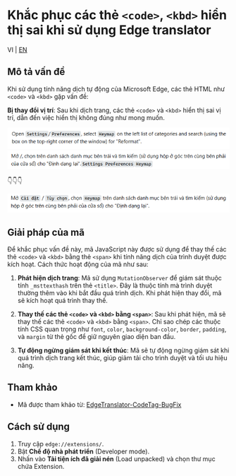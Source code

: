 # Khắc phục các thẻ `<code>`, `<kbd>` hiển thị sai khi sử dụng Edge translator

VI | [EN](README_en.md)

## Mô tả vấn đề

Khi sử dụng tính năng dịch tự động của Microsoft Edge, các thẻ HTML như `<code>` và `<kbd>` gặp vấn đề:

**Bị thay đổi vị trí**: Sau khi dịch trang, các thẻ `<code>` và `<kbd>` hiển thị sai vị trí, dẫn đến việc hiển thị không
đúng như mong muốn.

<img src="assets/code.png" alt="before"/>
<img src="assets/code-nofix.png" alt="before" />

👇👇👇

<img src="assets/code-fix.png" alt="after" />

## Giải pháp của mã

Để khắc phục vấn đề này, mã JavaScript này được sử dụng để thay thế các thẻ `<code>` và `<kbd>` bằng thẻ `<span>` khi
tính năng dịch của trình duyệt được kích hoạt. Cách thức hoạt động của mã như sau:

1. **Phát hiện dịch trang**: Mã sử dụng `MutationObserver` để giám sát thuộc tính `_msttexthash` trên thẻ `<title>`. Đây
   là thuộc tính mà trình duyệt thường thêm vào khi bắt đầu quá trình dịch. Khi phát hiện thay đổi, mã sẽ kích hoạt quá
   trình thay thế.

2. **Thay thế các thẻ `<code>` và `<kbd>` bằng `<span>`**: Sau khi phát hiện, mã sẽ thay thế các thẻ `<code>` và `<kbd>`
   bằng `<span>`. Chỉ sao chép các thuộc tính CSS quan trọng như `font`, `color`, `background-color`, `border`,
   `padding`, và `margin` từ thẻ gốc để giữ nguyên giao diện ban đầu.

3. **Tự động ngừng giám sát khi kết thúc**: Mã sẽ tự động ngừng giám sát khi quá trình dịch trang kết thúc, giúp giảm
   tải cho trình duyệt và tối ưu hiệu năng.

## Tham khảo

- Mã được tham khảo từ: [EdgeTranslator-CodeTag-BugFix](https://github.com/yqs112358/EdgeTranslator-CodeTag-BugFix)

## Cách sử dụng

1. Truy cập `edge://extensions/`.
2. Bật **Chế độ nhà phát triển** (Developer mode).
3. Nhấn vào **Tải tiện ích đã giải nén** (Load unpacked) và chọn thư mục chứa Extension.
